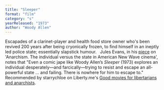 ```yaml
---
title: "Sleeper"
format: "film"
category: "s"
yearReleased: "1973"
author: "Woody Allen"
---
```

Escapades of a clarinet-player and health food store owner who's been revived  200 years after being cryonically frozen, to find himself in an ineptly led  police state; essentially slapstick humour.
  
Jules Evans, in his <a href="http://www.philosophyforlife.org/category/anarchism/page/3/">piece</a>  on 'Anarchism. The individual versus the state in American New Wave cinema',  notes that "Even a comic jape like Woody Allen’s _Sleeper_ (1973) explores  an individual desperately—and farcically—trying to resist and escape an  all-powerful state … and failing. There is nowhere for him to escape to."
  
Recommended by starrychloe on Liberty.me's <a href="https://liberty.me/discuss/t/good-movies-for-libertarians-and-anarchists/"> Good movies for libertarians and anarchists</a>.
